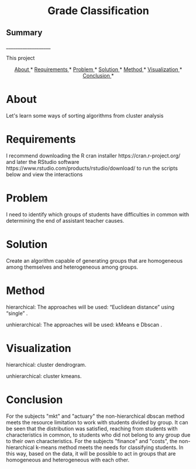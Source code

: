 <h1 align="center"> Grade Classification </h1>

<h2> Summary </h2> 
___________________
<p> This project </p>
<p align="center">
    <a href= "#About">About </a> *
    <a href= "#Requirements">Requirements </a> *
    <a href= "#Problem">Problem </a> *
    <a href= "#Solution">Solution </a> *
    <a href= "#Method">Method </a> *
    <a href= "#Visualization">Visualization </a> *
    <a href= "#Conclusion">Conclusion </a> *
</p>

# About
<p> Let's learn some ways of sorting algorithms from cluster analysis </p>

# Requirements
<p> I recommend downloading the R cran installer https://cran.r-project.org/ and later the RStudio software https://www.rstudio.com/products/rstudio/download/ to run the scripts below and view the interactions </p>

# Problem
<p> I need to identify which groups of students have difficulties in common with determining the end of assistant teacher causes. </p>

# Solution
<p> Create an algorithm capable of generating groups that are homogeneous among themselves and heterogeneous among groups. </p>

# Method
<p> hierarchical: The approaches will be used: “Euclidean distance” using “single” . </p>
<p> unhierarchical: The approaches will be used: kMeans e Dbscan . </p>

# Visualization
<p> hierarchical: cluster dendrogram. </p>
<p> unhierarchical: cluster kmeans. </p>

# Conclusion
<p>  For the subjects "mkt" and "actuary" the non-hierarchical dbscan method meets the resource limitation to work with students divided by group. It can be seen that the distribution was satisfied, reaching from students with characteristics in common, to students who did not belong to any group due to their own characteristics.
For the subjects "finance" and "costs", the non-hierarchical k-means method meets the needs for classifying students.
In this way, based on the data, it will be possible to act in groups that are homogeneous and heterogeneous with each other. </p>